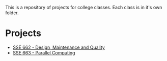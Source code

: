 This is a repository of projects for college classes. Each class is in it's own folder.

# Projects

- [SSE 662 - Design, Maintenance and Quality](662)
- [SSE 663 - Parallel Computing](663)
